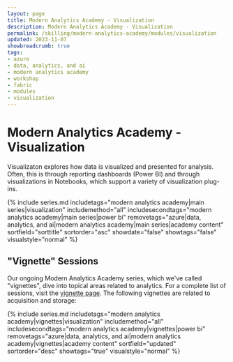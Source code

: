 ```yaml
---
layout: page
title: Modern Analytics Academy - Visualization
description: Modern Analytics Academy - Visualization
permalink: /skilling/modern-analytics-academy/modules/visualization
updated: 2023-11-07
showbreadcrumb: true
tags:
- azure
- data, analytics, and ai
- modern analytics academy
- workshop
- fabric
- modules
- visualization
---
```


# Modern Analytics Academy - Visualization

Visualizaton explores how data is visualized and presented for analysis. Often, this is through reporting dashboards (Power BI) and through visualizations in Notebooks, which support a variety of visualization plug-ins. 

{% include series.md 
    includetags="modern analytics academy|main series|visualization" includemethod="all" 
    includesecondtags="modern analytics academy|main series|power bi" 
    removetags="azure|data, analytics, and ai|modern analytics academy|main series|academy content" 
    sortfield="sorttitle" sortorder="asc" showdate="false" showtags="false"
    visualstyle="normal"
%}

## "Vignette" Sessions 

Our ongoing Modern Analytics Academy series, which we've called "vignettes", dive into topical areas related to analytics. For a complete list of sessions, visit the 
[vignette page](/PartnerResources/skilling/modern-analytics-academy/vignettes). The following vignettes are related to acquisition and storage:

{% include series.md 
    includetags="modern analytics academy|vignettes|visualization" includemethod="all" 
    includesecondtags="modern analytics academy|vignettes|power bi" 
    removetags="azure|data, analytics, and ai|modern analytics academy|vignettes|academy content" 
    sortfield="updated" sortorder="desc" showtags="true"
    visualstyle="normal"
%}
